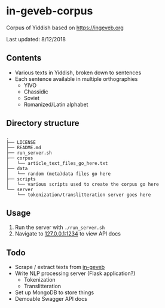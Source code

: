 # in-geveb-corpus

Corpus of Yiddish based on https://ingeveb.org

Last updated: 8/12/2018

## Contents
- Various texts in Yiddish, broken down to sentences
- Each sentence available in multiple orthographies
    - YIVO
    - Chassidic
    - Soviet
    - Romanized/Latin alphabet

## Directory structure 

```
.
├── LICENSE
├── README.md
├── run_server.sh
├── corpus
│   └── article_text_files_go_here.txt
├── data
│   └── random (meta)data files go here
├── scripts
│   └── various scripts used to create the corpus go here
└── server
    └── tokenization/translitteration server goes here
```

## Usage

1. Run the server with `./run_server.sh`
2. Navigate to [127.0.0.1:1234](https://127.0.0.1:1234) to view API docs

## Todo
- Scrape / extract texts from [in-geveb](https://ingeveb.org) 
- Write NLP processing server (Flask application?)
    - Tokenization
    - Translitteration
- Set up MongoDB to store things
- Demoable Swagger API docs
